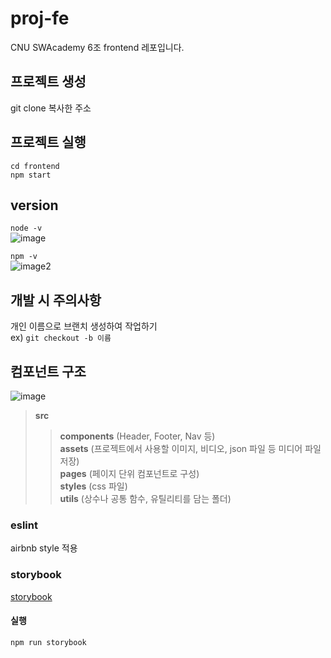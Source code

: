 # proj-fe
CNU SWAcademy 6조 frontend 레포입니다.

## 프로젝트 생성
git clone 복사한 주소

## 프로젝트 실행
`cd frontend`  
`npm start`

## version
`node -v`   
![image](https://user-images.githubusercontent.com/77222481/212007635-124c483e-1fdc-4883-ae81-80513b700a31.png)  
  
`npm -v`   
![image2](https://user-images.githubusercontent.com/77222481/212007154-31a15266-fc1b-45fd-93d3-d7f78fb168a2.png)

## 개발 시 주의사항
개인 이름으로 브랜치 생성하여 작업하기  
ex) `git checkout -b 이름`  
  

## 컴포넌트 구조
![image](https://user-images.githubusercontent.com/77222481/212018747-e5c67e30-beaa-4363-b2f0-8ddcb141129d.png)  
> **src**
>> **components** (Header, Footer, Nav 등)  
>> **assets** (프로젝트에서 사용할 이미지, 비디오, json 파일 등 미디어 파일 저장)  
>> **pages** (페이지 단위 컴포넌트로 구성)  
>> **styles** (css 파일)  
>> **utils** (상수나 공통 함수, 유틸리티를 담는 폴더)  

### eslint
airbnb style 적용

### storybook
[storybook](https://storybook.js.org/)

#### 실행
`npm run storybook`

